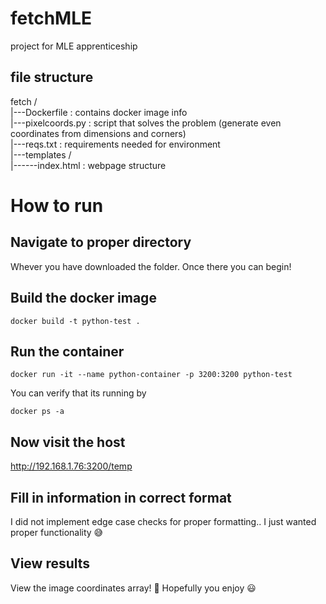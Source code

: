 # fetchMLE
project for MLE apprenticeship

## file structure
fetch /  
|---Dockerfile : contains docker image info  
|---pixelcoords.py : script that solves the problem (generate even coordinates from dimensions and corners)  
|---reqs.txt : requirements needed for environment  
|---templates /  
|------index.html : webpage structure  

# How to run

## Navigate to proper directory
Whever you have downloaded the folder. Once there you can begin!

## Build the docker image
```
docker build -t python-test .
```
## Run the container
```
docker run -it --name python-container -p 3200:3200 python-test
```
You can verify that its running by 
```
docker ps -a
```

## Now visit the host
http://192.168.1.76:3200/temp  

## Fill in information in correct format
I did not implement edge case checks for proper formatting.. I just wanted proper functionality 😅

## View results
View the image coordinates array! 
🐶 Hopefully you enjoy 😃


